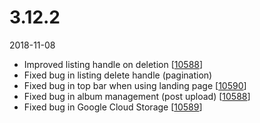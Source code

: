 # 3.12.2

2018-11-08

- Improved listing handle on deletion [[10588](https://chevereto.com/community/threads/10588/)]
- Fixed bug in listing delete handle (pagination)
- Fixed bug in top bar when using landing page [[10590](https://chevereto.com/community/threads/10590/)]
- Fixed bug in album management (post upload) [[10588](https://chevereto.com/community/threads/10588/)]
- Fixed bug in Google Cloud Storage [[10589](https://chevereto.com/community/threads/10589/)]
